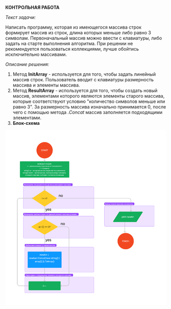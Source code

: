 **КОНТРОЛЬНАЯ РАБОТА**

*Текст задачи:*  

Написать программу, которая из имеющегося массива строк формирует массив из строк, длина которых меньше либо равно 3 символам. Первоначальный массив можно ввести с клавиатуры, либо задать на старте выполнения алгоритма. При решении не рекомендуется пользоваться коллекциями, лучше обойтись исключительно массивами.

*Описание решения:*

1. Метод **InitArray** - используется для того, чтобы задать линейный массив строк. Пользователь вводит с клавиатуры размерность массива и элементы массива.
2. Метод **ResultArray** - используется для того, чтобы создать новый массив, элементами которого являются элементы старого массива, которые соответствуют условию "количество символов меньше или равно 3". За размерность массива изначально принимается 0, после чего с помощью метода  *.Concat* массив заполняется подходящими элементами.
3. **Блок-схема** 

![Алгоритм](Блок-схема.png)

